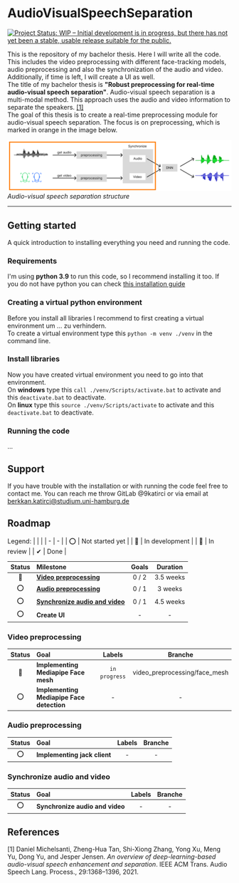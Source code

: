 # AudioVisualSpeechSeparation

[![Project Status: WIP – Initial development is in progress, but there has not yet been a stable, usable release suitable for the public.](https://www.repostatus.org/badges/latest/wip.svg)](https://www.repostatus.org/#wip)

This is the repository of my bachelor thesis. Here I will write all the code. This includes the video preprocessing with different face-tracking models, audio preprocessing and also the synchronization of the audio and video. Additionally, if time is left, I will create a UI as well. <br>
The title of my bachelor thesis is **"Robust preprocessing for real-time audio-visual speech separation"**. Audio-visual speech separation is a multi-modal method. This approach uses the audio and video information to separate the speakers. [[1]](#1) <br>
The goal of this thesis is to create a real-time preprocessing module for audio-visual speech separation. The focus is on preprocessing, which is marked in orange in the image below.

[![Audio-visual speech separation structure](/images/problem_description_full.png)](LINK)
_Audio-visual speech separation structure_

---

## Getting started

A quick introduction to installing everything you need and running the code.

### Requirements

I'm using **python 3.9** to run this code, so I recommend installing it too. If you do not have python you can check [this installation guide](https://realpython.com/installing-python/)

### Creating a virtual python environment

Before you install all libraries I recommend to first creating a virtual environment um ... zu verhindern. <br>
To create a virtual environment type this `python -m venv ./venv` in the command line.

<!-- Asciinema to recorde comand line -->

### Install libraries

Now you have created virtual environment you need to go into that environment. <br>
On **windows** type this `call ./venv/Scripts/activate.bat` to activate and this `deactivate.bat` to deactivate. <br>
On **linux** type this `source ./venv/Scripts/activate` to activate and this `deactivate.bat` to deactivate.

### Running the code

...

## Support

If you have trouble with the installation or with running the code feel free to contact me.
You can reach me throw GitLab @9katirci or via email at berkkan.katirci@studium.uni-hamburg.de

## Roadmap

Legend:
| | |
| - | - |
| ⭕ | Not started yet |
| 🚀 | In development |
| 👀 | In review |
| ✔ | Done |

| Status | Milestone                                                       | Goals | Duration  |
| :----: | :-------------------------------------------------------------- | :---: | :-------: |
|   🚀   | **[Video preprocessing](#video-preprocessing)**                 | 0 / 2 | 3.5 weeks |
|   ⭕   | **[Audio preprocessing](#audio-preprocessing)**                 | 0 / 1 |  3 weeks  |
|   ⭕   | **[Synchronize audio and video](#synchronize-audio-and-video)** | 0 / 1 | 4.5 weeks |
|   ⭕   | **Create UI**                                                   |   -   |     -     |

### Video preprocessing

| Status | Goal                                      |    Labels     |            Branche            |
| :----: | :---------------------------------------- | :-----------: | :---------------------------: |
|   🚀   | **Implementing Mediapipe Face mesh**      | `in progress` | video_preprocessing/face_mesh |
|   ⭕   | **Implementing Mediapipe Face detection** |       -       |               -               |

### Audio preprocessing

| Status | Goal                         | Labels | Branche |
| :----: | :--------------------------- | :----: | :-----: |
|   ⭕   | **Implementing jack client** |   -    |    -    |

### Synchronize audio and video

| Status | Goal                            | Labels | Branche |
| :----: | :------------------------------ | :----: | :-----: |
|   ⭕   | **Synchronize audio and video** |   -    |    -    |

## References

<a id="1">[1]</a>
Daniel Michelsanti, Zheng-Hua Tan, Shi-Xiong Zhang, Yong Xu, Meng
Yu, Dong Yu, and Jesper Jensen. _An overview of deep-learning-based
audio-visual speech enhancement and separation_. IEEE ACM Trans.
Audio Speech Lang. Process., 29:1368–1396, 2021.

